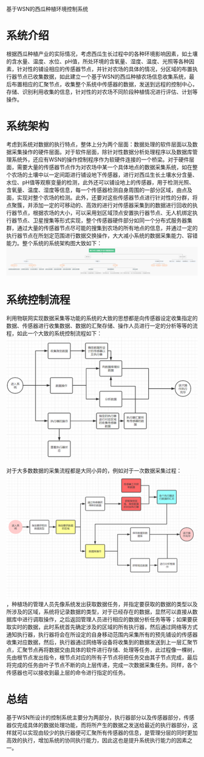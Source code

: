 基于WSN的西瓜种植环境控制系统

# 系统介绍

根据西瓜种植产业的实际情况，考虑西瓜生长过程中的各种环境影响因素，如土壤的含水量、温度、水位、pH值，所处环境的含氧量、湿度、温度、光照等各种因素，针对性的铺设相应的传感器节点，并针对农场的具体的情况，分区域的布置执行器节点已收集数据，如此建立一个基于WSN的西瓜种植农场信息收集系统，最后布置相应的汇聚节点，收集整个系统中传感器的数据，发送到远程的控制中心，存储、识别利用收集的信息，针对性的对农场不同阶段种植情况进行评估、计划等操作。

# 系统架构

考虑到系统对数据的执行特点，整体上分为两个层面：数据处理的软件层面以及数据采集操作的硬件层面。对于软件层面，除针对性数据分析处理程序以及数据库管理系统外，还应有WSN的操作控制程序作为软硬件连接的一个桥梁。对于硬件层面，需要大量的传感器节点作为对农场中某一个具体地点的数据采集系统，如在整个农场的土壤中以一定间距进行铺设地下传感器，进行对西瓜生长土壤水分含量、水位、pH值等观察变量的检测，此外还可以铺设地上的传感器，用于检测光照、含氧量、温度、湿度等信息，每一个传感器检测自身周围的一部分区域，由点及面，实现对整个农场的检测。此外，还要对这些传感器节点进行针对性的分群，将点聚簇，并添加一定的可移动的、高效的进行对传感器采集到的数据进行回收的执行器节点，根据农场的大小，可以采用划区域顶点安置执行器节点、无人机绑定执行器节点、卫星搜集等形式实现，整个传感器硬件部分如同一个分布式服务器集群，通过大量的传感器节点尽可能的搜集到农场的所有地点的信息，并通过一定的执行器节点在所划定范围进行数据交换操作，大大减小系统的数据采集能力、容错能力。整个系统的系统架构图大致如下：![](./系统架构图.png)

# 系统控制流程

利用物联网实现数据采集等功能的系统的大致的思想都是向传感器设定收集指定的数据、传感器进行收集数据、数据的汇聚存储、操作人员进行一定的分析等等的流程，如此一个大致的系统控制流程如下：![](./控制流程图.PNG)

对于大多数数据的采集流程都是大同小异的，例如对于一次数据采集过程：![](./一次数据采集流程图.PNG) ，种植场的管理人员先像系统发出获取数据任务，并指定要获取的数据的类型以及所涉及的区域，系统将记录数据的类型，对于已经存在的数据，显然可以直接从数据库中进行调取操作，之后返回管理人员进行相应的数据分析任务等等；如果要获取实时的数据，此时系统首先确定涉及的区域的所有执行器，然后通过网络等方式通知执行器，执行器将会在所设定的自身移动范围内采集所有的预先铺设的传感器收集对应数据，然后，执行器通过网络等设备将收集到的数据发送到上一层汇聚节点，汇聚节点再将数据交由具体的软件进行存储、处理等任务，此过程像一棵树，先由根节点发出指令，根节点对应的所有子节点将把任务交由其子节点完成，最后将完成的任务由叶子节点不断的向上层传递，完成一次数据采集任务。同样，各个传感器也可以接收到最上层的命令进行指定的任务。

# 总结

基于WSN所设计的控制系统主要分为两部分，执行器部分以及传感器部分，传感器仅完成具体的数据处理功能，而将所产生的数据之发送给最近的执行器部分，这样就可以实现由较少的执行器便可汇聚所有传感器的信息，是管理分层的同时更加高效的执行，增加系统的协同执行能力，因此这也是提升系统执行能力的因素之一。